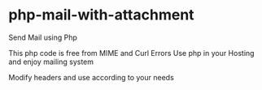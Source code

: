 # php-mail-with-attachment
Send Mail using Php 

This php code is free from MIME and Curl Errors
Use php in your Hosting and enjoy mailing system

Modify headers and use according to your needs

